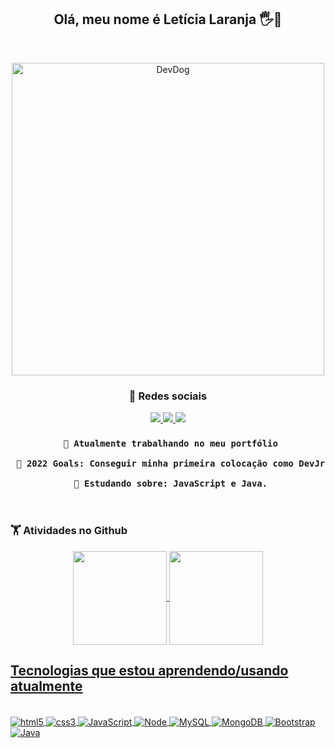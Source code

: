 
<h2 align='center'> 
	 Olá, meu nome é Letícia Laranja 🖐️🍊
</h2><br>

<p align="center">
<img src="http://24.media.tumblr.com/051d5320f7824fad820489edf5e1fc76/tumblr_n06l2mXy1T1scjbypo1_500.gif" width="500" title="DevDog">
</p>

<h3 align='center'>📱 Redes sociais</h3>
<div align='center'>
<a href = 'https://www.linkedin.com/in/leticialaranja/'>
<img src="https://img.shields.io/badge/LinkedIn-0077B5?style=for-the-badge&logo=linkedin&logoColor=white">
</a>

<a href = 'mailto:leticiajlaranja@gmail.com'>
<img src="https://img.shields.io/badge/Gmail-D14836?style=for-the-badge&logo=gmail&logoColor=white">
</a>

<a href="https://www.codewars.com/users/lelaranja" target="_blank">
<img src="https://img.shields.io/badge/Codewars-B1361E?style=for-the-badge&logo=Codewars&logoColor=white" target="_blank">
</a>
	
</div>


<h3 align='center'> 

	 🔭 Atualmente trabalhando no meu portfólio
     
     🥅 2022 Goals: Conseguir minha primeira colocação como DevJr
     
     🧗 Estudando sobre: JavaScript e Java.
</h3><br>


<h3> 🏋️ Atividades no Github</h3>
<div align="center">
  <a href="https://github.com/lelaranja">
  <img align="center" height="150" src="https://github-readme-stats.vercel.app/api?username=lelaranja&show_icons=true&theme=dark&include_all_commits=true&count_private=true"/>
  <img align="center" height="150" src="https://github-readme-stats.vercel.app/api/top-langs/?username=lelaranja&layout=compact&langs_count=7&theme=dark"/>
</div>


## Tecnologias que estou aprendendo/usando atualmente
<div style ="display:inline_block"><br/>
    <img align = 'center' alt='html5' src = 'https://img.shields.io/badge/HTML5-E34F26?style=for-the-badge&logo=html5&logoColor=white'>
    <img align = 'center' alt='css3' src = 'https://img.shields.io/badge/CSS3-1572B6?style=for-the-badge&logo=css3&logoColor=white'>
    <img align = 'center' alt='JavaScript' src = 'https://img.shields.io/badge/JavaScript-323330?style=for-the-badge&logo=javascript&logoColor=F7DF1E'>
    <img align = 'center' alt='Node' src = 'https://img.shields.io/badge/node.js-6DA55F?style=for-the-badge&logo=node.js&logoColor=white'>
    <img align = 'center' alt='MySQL' src = 'https://img.shields.io/badge/mysql-%2300f.svg?style=for-the-badge&logo=mysql&logoColor=white'>
    <img align = 'center' alt='MongoDB' src = 'https://img.shields.io/badge/MongoDB-%234ea94b.svg?style=for-the-badge&logo=mongodb&logoColor=white'>
    <img align = 'center' alt='Bootstrap' src = 'https://img.shields.io/badge/bootstrap-%23563D7C.svg?style=for-the-badge&logo=bootstrap&logoColor=white'>
    <img align = 'center' alt='Java' src = 'https://img.shields.io/badge/java-%23ED8B00.svg?style=for-the-badge&logo=java&logoColor=white'>
</div>
